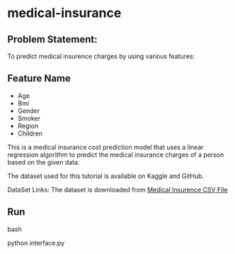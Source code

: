# medical-insurance

## Problem Statement: 
To predict medical insurence charges by using various features:

## Feature Name

* Age
* Bmi
* Gender
* Smoker
* Region
* Children

This is a medical insurance cost prediction model that uses a linear regression algorithm to predict the medical insurance charges of a person based on the given data. 


The dataset used for this tutorial is available on Kaggle and GitHub.

DataSet Links: The dataset is downloaded from [Medical Insurence CSV File](https://www.kaggle.com/datasets/mirichoi0218/insurance/download?datasetVersionNumber=1)


## Run

bash

python interface.py